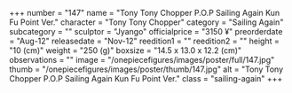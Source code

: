 +++
number = "147"
name = "Tony Tony Chopper P.O.P Sailing Again Kun Fu Point Ver."
character = "Tony Tony Chopper"
category = "Sailing Again"
subcategory = ""
sculptor = "Jyango"
officialprice = "3150 ¥"
preorderdate = "Aug-12"
releasedate = "Nov-12"
reedition1 = ""
reedition2 = ""
height = "10 (cm)"
weight = "250 (g)"
boxsize = "14.5 x 13.0 x 12.2 (cm)"
observations = ""
image = "/onepiecefigures/images/poster/full/147.jpg"
thumb = "/onepiecefigures/images/poster/thumb/147.jpg"
alt = "Tony Tony Chopper P.O.P Sailing Again Kun Fu Point Ver."
class = "sailing-again"
+++
